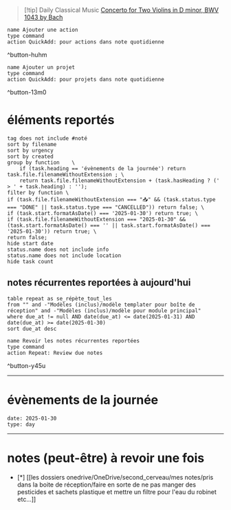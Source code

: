 



> [!tip] Daily Classical Music
> [Concerto for Two Violins in D minor, BWV 1043 by Bach](https://www.youtube.com/watch?v=ILKJcsET-NM)

```button
name Ajouter une action
type command
action QuickAdd: pour actions dans note quotidienne
```
^button-huhm
```button
name Ajouter un projet
type command
action QuickAdd: pour projets dans note quotidienne
```
^button-13m0
# éléments reportés
```tasks
tag does not include #noté 
sort by filename 
sort by urgency 
sort by created 
group by function    \
	if (task.heading == 'évènements de la journée') return task.file.filenameWithoutExtension ; \
    return task.file.filenameWithoutExtension + (task.hasHeading ? (' > ' + task.heading) : '');
filter by function \
if (task.file.filenameWithoutExtension === "📥" && (task.status.type === "DONE" || task.status.type === "CANCELLED")) return false; \
if (task.start.formatAsDate() === '2025-01-30') return true; \
if (task.file.filenameWithoutExtension === "2025-01-30" && (task.start.formatAsDate() === '' || task.start.formatAsDate() === '2025-01-30')) return true; \
return false;
hide start date
status.name does not include info
status.name does not include location
hide task count
```

## notes récurrentes reportées à aujourd'hui
```dataview
table repeat as se_répète_tout_les
from "" and -"Modèles (inclus)/modèle templater pour boîte de réception" and -"Modèles (inclus)/modèle pour module principal"
where due_at != null AND date(due_at) <= date(2025-01-31) AND date(due_at) >= date(2025-01-30)
sort due_at desc
```

```button
name Revoir les notes récurrentes reportées
type command
action Repeat: Review due notes
```
^button-y45u
___
# évènements de la journée
```gEvent
date: 2025-01-30
type: day
```
___

# notes (peut-être) à revoir une fois
- [*] [[les dossiers onedrive/OneDrive/second_cerveau/mes notes/pris dans la boite de réception/faire en sorte de ne pas manger des pesticides et sachets plastique et mettre un filtre pour l'eau du robinet etc...]]